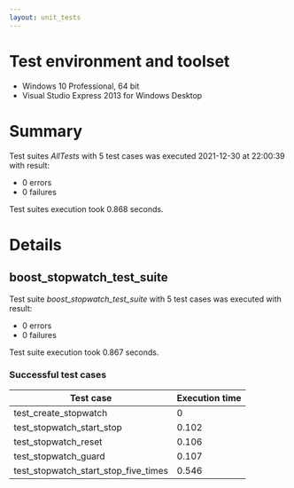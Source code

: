 ```yaml
---
layout: unit_tests
---
```


# Test environment and toolset 

* Windows 10 Professional, 64 bit
* Visual Studio Express 2013 for Windows Desktop

# Summary

Test suites *AllTests* with 5 test cases was executed 2021-12-30 at 22:00:39 with result:

* 0 errors
* 0 failures

Test suites execution took 0.868 seconds.

# Details

## boost_stopwatch_test_suite

Test suite *boost_stopwatch_test_suite* with 5 test cases was executed with result:

* 0 errors
* 0 failures

Test suite execution took 0.867 seconds.

### Successful test cases

Test case|Execution time
-|-
test_create_stopwatch | 0
test_stopwatch_start_stop | 0.102
test_stopwatch_reset | 0.106
test_stopwatch_guard | 0.107
test_stopwatch_start_stop_five_times | 0.546

